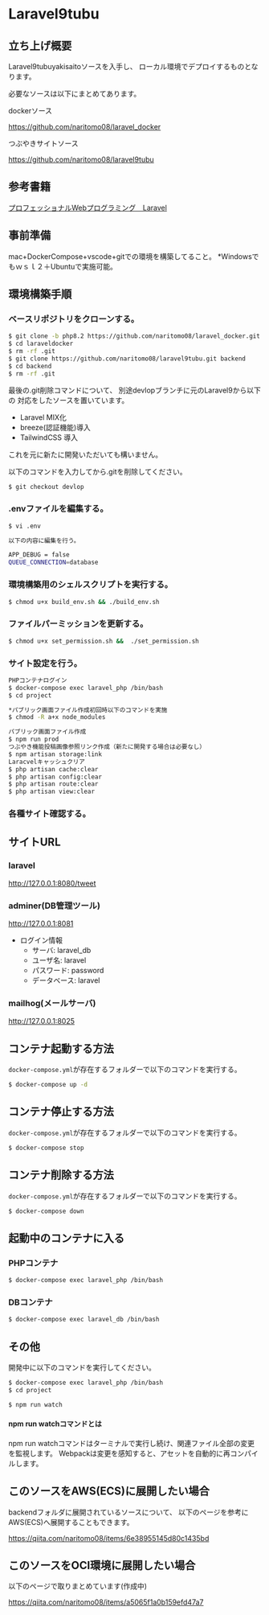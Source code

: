 # Laravel9tubu

## 立ち上げ概要

Laravel9tubuyakisaitoソースを入手し、
ローカル環境でデプロイするものとなります。

必要なソースは以下にまとめてあります。

dockerソース

https://github.com/naritomo08/laravel_docker

つぶやきサイトソース

https://github.com/naritomo08/laravel9tubu

## 参考書籍

[プロフェッショナルWebプログラミング　Laravel](https://www.amazon.co.jp/gp/product/B09WMN18TR/ref=ppx_yo_dt_b_d_asin_title_351_o03?ie=UTF8&psc=1)

## 事前準備

mac+DockerCompose+vscode+gitでの環境を構築してること。
*Windowsでもｗｓｌ２＋Ubuntuで実施可能。

## 環境構築手順

### ベースリポジトリをクローンする。

```bash
$ git clone -b php8.2 https://github.com/naritomo08/laravel_docker.git laraveldocker
$ cd laraveldocker
$ rm -rf .git
$ git clone https://github.com/naritomo08/laravel9tubu.git backend
$ cd backend
$ rm -rf .git
```

最後の.git削除コマンドについて、
別途devlopブランチに元のLaravel9から以下の
対応をしたソースを置いています。

* Laravel MIX化
* breeze(認証機能)導入
* TailwindCSS 導入

これを元に新たに開発いただいても構いません。

以下のコマンドを入力してから.gitを削除してください。
```bash
$ git checkout devlop
```

### .envファイルを編集する。

```bash
$ vi .env

以下の内容に編集を行う。

APP_DEBUG = false
QUEUE_CONNECTION=database
```

### 環境構築用のシェルスクリプトを実行する。

```bash
$ chmod u+x build_env.sh && ./build_env.sh
```

### ファイルパーミッションを更新する。

```bash
$ chmod u+x set_permission.sh &&  ./set_permission.sh
```

### サイト設定を行う。

```bash
PHPコンテナログイン
$ docker-compose exec laravel_php /bin/bash
$ cd project

*パブリック画面ファイル作成初回時以下のコマンドを実施
$ chmod -R a+x node_modules

パブリック画面ファイル作成
$ npm run prod
つぶやき機能投稿画像参照リンク作成（新たに開発する場合は必要なし）
$ npm artisan storage:link
Laracvelキャッシュクリア
$ php artisan cache:clear
$ php artisan config:clear
$ php artisan route:clear
$ php artisan view:clear
```

### 各種サイト確認する。

## サイトURL

### laravel

http://127.0.0.1:8080/tweet

### adminer(DB管理ツール)

http://127.0.0.1:8081


* ログイン情報
  - サーバ: laravel_db
  - ユーザ名: laravel
  - パスワード: password
  - データベース: laravel

### mailhog(メールサーバ)

http://127.0.0.1:8025


## コンテナ起動する方法

`docker-compose.yml`が存在するフォルダーで以下のコマンドを実行する。

```bash
$ docker-compose up -d
```

## コンテナ停止する方法

`docker-compose.yml`が存在するフォルダーで以下のコマンドを実行する。

```bash
$ docker-compose stop
```

## コンテナ削除する方法

`docker-compose.yml`が存在するフォルダーで以下のコマンドを実行する。

```bash
$ docker-compose down
```

## 起動中のコンテナに入る

### PHPコンテナ

```bash
$ docker-compose exec laravel_php /bin/bash
```

### DBコンテナ

```bash
$ docker-compose exec laravel_db /bin/bash
```

## その他

開発中に以下のコマンドを実行してください。

```bash
$ docker-compose exec laravel_php /bin/bash
$ cd project

$ npm run watch
```

#### npm run watchコマンドとは

npm run watchコマンドはターミナルで実行し続け、関連ファイル全部の変更を監視します。
Webpackは変更を感知すると、アセットを自動的に再コンパイルします。

## このソースをAWS(ECS)に展開したい場合

backendフォルダに展開されているソースについて、
以下のページを参考にAWS(ECS)へ展開することもできます。

https://qiita.com/naritomo08/items/6e38955145d80c1435bd

## このソースをOCI環境に展開したい場合

以下のページで取りまとめています(作成中)

https://qiita.com/naritomo08/items/a5065f1a0b159efd47a7
